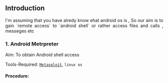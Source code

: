 ## Introduction 
  
<p align="justify" >I'm assuming that you have alredy know ehat android os is ,
So our aim is to gain `remote access` to `android shell` or rather access files and calls , messeges etc
</p>

### 1. Android Metrpreter
Aim: To obtain Android shell access


Tools-Required: [`Metasploit`](https://github.com/aruncs31s/ethical-hacking/tree/main/Tools-Used#metasploit), `linux os` 

#### Procedure:
    
